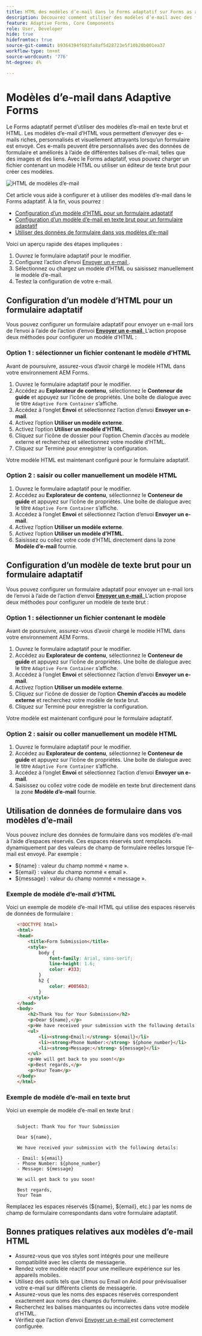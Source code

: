 ```yaml
---
title: HTML des modèles d’e-mail dans le Forms adaptatif sur Forms as a Cloud Service
description: Découvrez comment utiliser des modèles d’e-mail avec des formulaires adaptatifs.
feature: Adaptive Forms, Core Components
role: User, Developer
hide: true
hidefromtoc: true
source-git-commit: b9364394f683fa8af5d28723e5f10b20b001ea37
workflow-type: tm+mt
source-wordcount: '776'
ht-degree: 4%

---
```


# Modèles d’e-mail dans Adaptive Forms

Le Forms adaptatif permet d’utiliser des modèles d’e-mail en texte brut et HTML. Les modèles d’e-mail d’HTML vous permettent d’envoyer des e-mails riches, personnalisés et visuellement attrayants lorsqu’un formulaire est envoyé. Ces e-mails peuvent être personnalisés avec des données de formulaire et améliorés à l’aide de différentes balises d’e-mail, telles que des images et des liens. Avec le Forms adaptatif, vous pouvez charger un fichier contenant un modèle HTML ou utiliser un éditeur de texte brut pour créer ces modèles.

![HTML de modèles d’e-mail](/help/forms/assets/html-email.png)

Cet article vous aide à configurer et à utiliser des modèles d’e-mail dans le Forms adaptatif. À la fin, vous pourrez :

* [Configuration d’un modèle d’HTML pour un formulaire adaptatif](#configure-an-html-template-for-an-adaptive-form)
* [Configuration d’un modèle d’e-mail en texte brut pour un formulaire adaptatif](#configure-a-plain-text-template-for-an-adaptive-form)
* [Utiliser des données de formulaire dans vos modèles d’e-mail](#use-form-data-in-your-email-templates)


Voici un aperçu rapide des étapes impliquées :

1. Ouvrez le formulaire adaptatif pour le modifier.
1. Configurez l’action d’envoi [ Envoyer un e-mail ](/help/forms/configure-submit-action-send-email.md).
1. Sélectionnez ou chargez un modèle d’HTML ou saisissez manuellement le modèle d’e-mail.
1. Testez la configuration de votre e-mail.

## Configuration d’un modèle d’HTML pour un formulaire adaptatif

Vous pouvez configurer un formulaire adaptatif pour envoyer un e-mail lors de l’envoi à l’aide de l’action d’envoi [**Envoyer un e-mail**. ](/help/forms/configure-submit-action-send-email.md) L’action propose deux méthodes pour configurer un modèle d’HTML :

### Option 1 : sélectionner un fichier contenant le modèle d’HTML

Avant de poursuivre, assurez-vous d’avoir chargé le modèle HTML dans votre environnement AEM Forms.

1. Ouvrez le formulaire adaptatif pour le modifier.
1. Accédez au **Explorateur de contenu**, sélectionnez le **Conteneur de guide** et appuyez sur l’icône de propriétés. Une boîte de dialogue avec le titre `Adaptive Form Container` s’affiche.
1. Accédez à l’onglet **Envoi** et sélectionnez l’action d’envoi **Envoyer un e-mail**.
1. Activez l’option **Utiliser un modèle externe**.
1. Activez l’option **Utiliser un modèle d’HTML**.
1. Cliquez sur l’icône de dossier pour l’option Chemin d’accès au modèle externe et recherchez et sélectionnez votre modèle d’HTML.
1. Cliquez sur Terminé pour enregistrer la configuration.

Votre modèle HTML est maintenant configuré pour le formulaire adaptatif.

### Option 2 : saisir ou coller manuellement un modèle HTML

1. Ouvrez le formulaire adaptatif pour le modifier.
1. Accédez au **Explorateur de contenu**, sélectionnez le **Conteneur de guide** et appuyez sur l’icône de propriétés. Une boîte de dialogue avec le titre `Adaptive Form Container` s’affiche.
1. Accédez à l’onglet **Envoi** et sélectionnez l’action d’envoi **Envoyer un e-mail**.
1. Activez l’option **Utiliser un modèle externe**.
1. Activez l’option **Utiliser un modèle d’HTML**.
1. Saisissez ou collez votre code d’HTML directement dans la zone **Modèle d’e-mail** fournie.


## Configuration d’un modèle de texte brut pour un formulaire adaptatif

Vous pouvez configurer un formulaire adaptatif pour envoyer un e-mail lors de l’envoi à l’aide de l’action d’envoi [**Envoyer un e-mail**. ](/help/forms/configure-submit-action-send-email.md) L’action propose deux méthodes pour configurer un modèle de texte brut :

### Option 1 : sélectionner un fichier contenant le modèle

Avant de poursuivre, assurez-vous d’avoir chargé le modèle HTML dans votre environnement AEM Forms.

1. Ouvrez le formulaire adaptatif pour le modifier.
1. Accédez au **Explorateur de contenu**, sélectionnez le **Conteneur de guide** et appuyez sur l’icône de propriétés. Une boîte de dialogue avec le titre `Adaptive Form Container` s’affiche.
1. Accédez à l’onglet **Envoi** et sélectionnez l’action d’envoi **Envoyer un e-mail**.
1. Activez l’option **Utiliser un modèle externe**.
1. Cliquez sur l’icône de dossier de l’option **Chemin d’accès au modèle externe** et recherchez votre modèle de texte brut.
1. Cliquez sur Terminé pour enregistrer la configuration.

Votre modèle est maintenant configuré pour le formulaire adaptatif.

### Option 2 : saisir ou coller manuellement un modèle HTML

1. Ouvrez le formulaire adaptatif pour le modifier.
1. Accédez au **Explorateur de contenu**, sélectionnez le **Conteneur de guide** et appuyez sur l’icône de propriétés. Une boîte de dialogue avec le titre `Adaptive Form Container` s’affiche.
1. Accédez à l’onglet **Envoi** et sélectionnez l’action d’envoi **Envoyer un e-mail**.
1. Saisissez ou collez votre code de modèle en texte brut directement dans la zone **Modèle d’e-mail** fournie.

## Utilisation de données de formulaire dans vos modèles d’e-mail

Vous pouvez inclure des données de formulaire dans vos modèles d’e-mail à l’aide d’espaces réservés. Ces espaces réservés sont remplacés dynamiquement par des valeurs de champ de formulaire réelles lorsque l’e-mail est envoyé. Par exemple :

* ${name} : valeur du champ nommé « name ».
* ${email} : valeur du champ nommé « email ».
* ${message} : valeur du champ nommé « message ».

### Exemple de modèle d’e-mail d’HTML

Voici un exemple de modèle d’e-mail HTML qui utilise des espaces réservés de données de formulaire :

```HTML
    <!DOCTYPE html>
    <html>
    <head>
        <title>Form Submission</title>
        <style>
            body {
                font-family: Arial, sans-serif;
                line-height: 1.6;
                color: #333;
            }
            h2 {
                color: #0056b3;
            }
        </style>
    </head>
    <body>
        <h2>Thank You for Your Submission</h2>
        <p>Dear ${name},</p>
        <p>We have received your submission with the following details:</p>
        <ul>
            <li><strong>Email:</strong> ${email}</li>
            <li><strong>Phone Number:</strong> ${phone_number}</li>
            <li><strong>Message:</strong> ${message}</li>
        </ul>
        <p>We will get back to you soon!</p>
        <p>Best regards,</p>
        <p>Your Team</p>
    </body>
    </html>
```

### Exemple de modèle d’e-mail en texte brut

Voici un exemple de modèle d’e-mail en texte brut :

```TXT
    
    Subject: Thank You for Your Submission
    
    Dear ${name},
    
    We have received your submission with the following details:
    
    - Email: ${email}
    - Phone Number: ${phone_number}
    - Message: ${message}
    
    We will get back to you soon!
    
    Best regards,
    Your Team
```

Remplacez les espaces réservés (${name}, ${email}, etc.) par les noms de champ de formulaire correspondants dans votre formulaire adaptatif.

## Bonnes pratiques relatives aux modèles d’e-mail HTML

* Assurez-vous que vos styles sont intégrés pour une meilleure compatibilité avec les clients de messagerie.
* Rendez votre modèle réactif pour une meilleure expérience sur les appareils mobiles.
* Utilisez des outils tels que Litmus ou Email on Acid pour prévisualiser votre e-mail sur différents clients de messagerie.
* Assurez-vous que les noms des espaces réservés correspondent exactement aux noms des champs du formulaire.
* Recherchez les balises manquantes ou incorrectes dans votre modèle d’HTML.
* Vérifiez que l’action d’envoi [ Envoyer un e-mail ](/help/forms/configure-submit-action-send-email.md) est correctement configurée.
